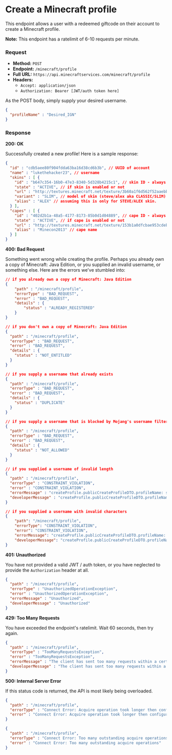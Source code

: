 # Create a Minecraft profile
This endpoint allows a user with a redeemed giftcode on their account to create a Minecraft profile.

**Note:** This endpoint has a ratelimit of 6-10 requests per minute.

### Request
- **Method:** `POST`
- **Endpoint:** `/minecraft/profile`
- **Full URL:** `https://api.minecraftservices.com/minecraft/profile`
- **Headers:**
    - `Accept: application/json`
    - `Authorization: Bearer [JWT/auth token here]`

As the POST body, simply supply your desired username.

```json
{
  "profileName" : "Desired_IGN"
}
```

### Response
**200: OK**

Successfully created a new profile! Here is a sample response:

```json
{
  "id" : "cdb5aee80f904fdda63ba16d38cd6b3b", // UUID of account
  "name" : "lukethehacker23", // username
  "skins" : [ {
    "id" : "b647c354-16b0-47e3-8340-5d328b4215c1", // skin ID - always will be the same for this skin
    "state" : "ACTIVE", // if skin is enabled or not
    "url" : "http://textures.minecraft.net/texture/3b60a1f6d562f52aaebbf1434f1de147933a3affe0e764fa49ea057536623cd3", // skin texture URL
    "variant" : "SLIM", // model of skin (steve/alex aka CLASSIC/SLIM)
    "alias" : "ALEX" // assuming this is only for STEVE/ALEX skin.
  } ],
  "capes" : [ {
    "id" : "402d2b1a-48a5-4177-8173-85b0d1d04889", // cape ID - always will be the same for this cape
    "state" : "ACTIVE", // if cape is enabled or not
    "url" : "http://textures.minecraft.net/texture/153b1a0dfcbae953cdeb6f2c2bf6bf79943239b1372780da44bcbb29273131da", // cape texture URL
    "alias" : "Minecon2013" // cape name
  } ]
}
```

**400: Bad Request**

Something went wrong while creating the profile. Perhaps you already own a copy of Minecraft: Java Edition, or you supplied an invalid username, or something else. Here are the errors we've stumbled into:

```json
// if you already own a copy of Minecraft: Java Edition
{
    "path" : "/minecraft/profile",
    "errorType" : "BAD_REQUEST",
    "error" : "BAD_REQUEST",
    "details" : {
        "status" : "ALREADY_REGISTERED"
    }
}

// if you don't own a copy of Minecraft: Java Edition
{
  "path" : "/minecraft/profile",
  "errorType" : "BAD_REQUEST",
  "error" : "BAD_REQUEST",
  "details" : {
    "status" : "NOT_ENTITLED"
  }
}

// if you supply a username that already exists
{
  "path" : "/minecraft/profile",
  "errorType" : "BAD_REQUEST",
  "error" : "BAD_REQUEST",
  "details" : {
    "status" : "DUPLICATE"
  }
}

// if you supply a username that is blocked by Mojang's username filter
{
  "path" : "/minecraft/profile",
  "errorType" : "BAD_REQUEST",
  "error" : "BAD_REQUEST",
  "details" : {
    "status" : "NOT_ALLOWED"
  }
}

// if you supplied a username of invalid length
{
  "path" : "/minecraft/profile",
  "errorType" : "CONSTRAINT_VIOLATION",
  "error" : "CONSTRAINT_VIOLATION",
  "errorMessage" : "createProfile.publicCreateProfileDTO.profileName: size must be between 3 and 16, createProfile.publicCreateProfileDTO.profileName: Invalid profile name",
  "developerMessage" : "createProfile.publicCreateProfileDTO.profileName: size must be between 3 and 16, createProfile.publicCreateProfileDTO.profileName: Invalid profile name"
}

// if you supplied a username with invalid characters
{
    "path": "/minecraft/profile",
    "errorType": "CONSTRAINT_VIOLATION",
    "error": "CONSTRAINT_VIOLATION",
    "errorMessage": "createProfile.publicCreateProfileDTO.profileName: Invalid profile name",
    "developerMessage": "createProfile.publicCreateProfileDTO.profileName: Invalid profile name"
}
```

**401: Unauthorized**

You have not provided a valid JWT / auth token, or you have neglected to provide the `Authorization` header at all.

```json
{
  "path" : "/minecraft/profile",
  "errorType" : "UnauthorizedOperationException",
  "error" : "UnauthorizedOperationException",
  "errorMessage" : "Unauthorized",
  "developerMessage" : "Unauthorized"
}
```

**429: Too Many Requests**

You have exceeded the endpoint's ratelimit. Wait 60 seconds, then try again.

```json
{
  "path" : "/minecraft/profile",
  "errorType" : "TooManyRequestsException",
  "error" : "TooManyRequestsException",
  "errorMessage" : "The client has sent too many requests within a certain amount of time",
  "developerMessage" : "The client has sent too many requests within a certain amount of time"
}
```

**500: Internal Server Error**

If this status code is returned, the API is most likely being overloaded.

```json
{
  "path" : "/minecraft/profile",
  "errorType" : "Connect Error: Acquire operation took longer then configured maximum time",
  "error" : "Connect Error: Acquire operation took longer then configured maximum time"
}

{
  "path" : "/minecraft/profile",
  "errorType" : "Connect Error: Too many outstanding acquire operations",
  "error" : "Connect Error: Too many outstanding acquire operations"
}
```
